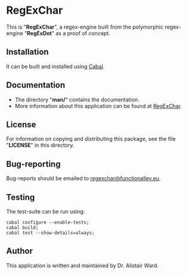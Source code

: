 # **RegExChar**

This is "**RegExChar**", a regex-engine built from the polymorphic regex-engine "**RegExDot**" as a proof of concept.

## Installation

It can be built and installed using [Cabal](https://www.haskell.org/cabal/users-guide/installing-packages.html).

## Documentation
* The directory "**man/**" contains the documentation.
* More information about this application can be found at [RegExChar](http://functionalley.eu/RegExChar/regExChar.html).

## License

For information on copying and distributing this package, see the file "**LICENSE**" in this directory.

## Bug-reporting

Bug-reports should be emailed to <regexchar@functionalley.eu>.

## Testing

The test-suite can be run using:

    cabal configure --enable-tests;
    cabal build;
    cabal test --show-details=always;

## Author

This application is written and maintained by Dr. Alistair Ward.
